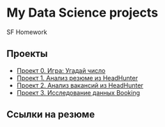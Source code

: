 # My Data Science projects

SF Homework

## Проекты

* [Проект 0. Игра: Угадай число](https://github.com/khav-i/sf_data_science/tree/main/project_0)
* [Проект 1. Анализ резюме из HeadHunter](https://github.com/khav-i/sf_data_science/tree/main/project_1)
* [Проект 2. Анализ вакансий из HeadHunter](https://github.com/khav-i/sf_data_science/tree/main/project_2)
* [Проект 3. Исследование данных Booking](https://github.com/khav-i/sf_data_science/blob/main/project_3/README.md)

## Ссылки на резюме
